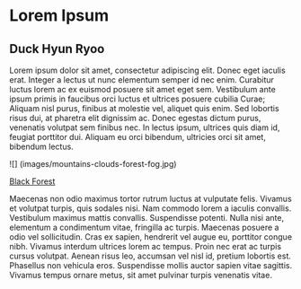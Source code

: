 # Lorem Ipsum
## Duck Hyun Ryoo


Lorem ipsum dolor sit amet, consectetur adipiscing elit. Donec eget iaculis erat. Integer a lectus ut nunc elementum semper id nec enim. Curabitur luctus lorem ac ex euismod posuere sit amet eget sem. Vestibulum ante ipsum primis in faucibus orci luctus et ultrices posuere cubilia Curae; Aliquam nisl purus, finibus at molestie vel, aliquet quis enim. Sed lobortis risus dui, at pharetra elit dignissim ac. Donec egestas dictum purus, venenatis volutpat sem finibus nec. In lectus ipsum, ultrices quis diam id, feugiat porttitor dui. Aliquam eu orci bibendum, ultricies orci sit amet, bibendum lectus.

![] (images/mountains-clouds-forest-fog.jpg)

[Black Forest](https://en.wikipedia.org/wiki/Black_Forest)

Maecenas non odio maximus tortor rutrum luctus at vulputate felis. Vivamus et volutpat turpis, quis sodales nisi. Nam commodo lorem a iaculis convallis. Vestibulum maximus mattis convallis. Suspendisse potenti. Nulla nisi ante, elementum a condimentum vitae, fringilla ac turpis. Maecenas posuere a odio vel sollicitudin. Cras ex sapien, hendrerit vel augue eu, porttitor congue nibh. Vivamus interdum ultrices lorem ac tempus. Proin nec erat ac turpis cursus volutpat. Aenean risus leo, accumsan vel nisl id, pretium lobortis est. Phasellus non vehicula eros. Suspendisse mollis auctor sapien vitae sagittis. Vivamus tempus ornare metus, sit amet pulvinar turpis venenatis vitae.

